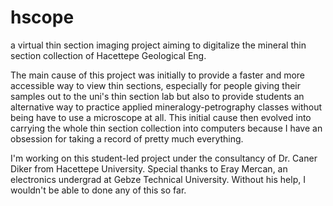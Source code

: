 # hscope
a virtual thin section imaging project aiming to digitalize the mineral thin section collection of Hacettepe Geological Eng. 

The main cause of this project was initially to provide a faster and more accessible way to view thin sections, especially for people giving their samples out to the uni's thin section lab but also to provide students an alternative way to practice applied mineralogy-petrography classes without being have to use a microscope at all. This initial cause then evolved into carrying the whole thin section collection into computers because I have an obsession for taking a record of pretty much everything.

I'm working on this student-led project under the consultancy of Dr. Caner Diker from Hacettepe University. 
Special thanks to Eray Mercan, an electronics undergrad at Gebze Technical University. Without his help, I wouldn't be able to done any of this so far.
